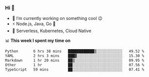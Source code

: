 ### Hi 👋

<!--
**nodejh/nodejh** is a ✨ _special_ ✨ repository because its `README.md` (this file) appears on your GitHub profile.

Here are some ideas to get you started:

- 🔭 I’m currently working on ...
- 🌱 I’m currently learning ...
- 👯 I’m looking to collaborate on ...
- 🤔 I’m looking for help with ...
- 💬 Ask me about ...
- 📫 How to reach me: ...
- 😄 Pronouns: ...
- ⚡ Fun fact: ...
-->

- 🔭 I’m currently working on something cool :wink:
- ⚡ Node.js, Java, Go :thought_balloon:
- 🤖 Serverless, Kubernetes, Cloud Native

📊 **This week I spent my time on**

<!--START_SECTION:waka-->

```txt
Python       6 hrs 38 mins   ████████████▒░░░░░░░░░░░░   49.52 %
YAML         2 hrs 3 mins    ███▓░░░░░░░░░░░░░░░░░░░░░   15.30 %
Markdown     1 hr 20 mins    ██▒░░░░░░░░░░░░░░░░░░░░░░   09.95 %
Other        1 hr            ██░░░░░░░░░░░░░░░░░░░░░░░   07.56 %
TypeScript   59 mins         ██░░░░░░░░░░░░░░░░░░░░░░░   07.41 %
```

<!--END_SECTION:waka-->


<!--
:traffic_light: **Visitors**

![visitors](https://visitor-badge.glitch.me/badge?page_id=nodejh.nodejh)
-->
